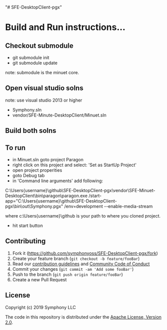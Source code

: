 "# SFE-DesktopClient-pgx" 

# Build and Run instructions...

## Checkout submodule
- git submodule init
- git submodule update

note: submodule is the minuet core.

## Open visual studio solns
note: use visual studio 2013 or higher
- Symphony.sln
- vendor/SFE-Minute-DesktopClient/Minuet.sln

## Build both solns

## To run
- in Minuet.sln goto project Paragon
- right click on this project and select: 'Set as StartUp Project'
- open project properities
- goto Debug tab
- in 'Command line arguments' add following:

C:\Users\{username}\github\SFE-DesktopClient-pgx\vendor\SFE-Minuet-DesktopClient\bin\paragon\paragon.exe /start-app="C:\Users\{username}\github\SFE-DesktopClient-pgx\bin\out\Symphony.pgx" /env=development --enable-media-stream

where c:\Users\{username}\github is your path to where you cloned project.
- hit start button

## Contributing

1. Fork it (<https://github.com/symphonyoss/SFE-DesktopClient-pgx/fork>)
2. Create your feature branch (`git checkout -b feature/fooBar`)
3. Read our [contribution guidelines](.github/CONTRIBUTING.md) and [Community Code of Conduct](https://www.finos.org/code-of-conduct)
4. Commit your changes (`git commit -am 'Add some fooBar'`)
5. Push to the branch (`git push origin feature/fooBar`)
6. Create a new Pull Request

## License

Copyright (c) 2019 Symphony LLC

The code in this repository is distributed under the [Apache License, Version 2.0](http://www.apache.org/licenses/LICENSE-2.0).
